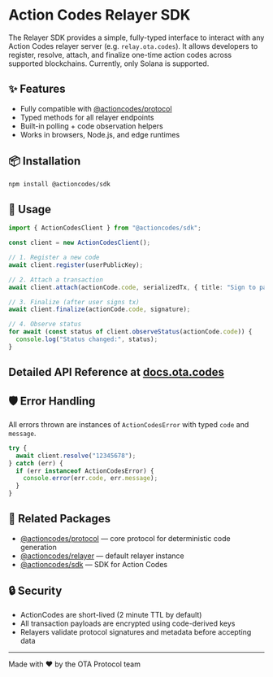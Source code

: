 # Action Codes Relayer SDK

The Relayer SDK provides a simple, fully-typed interface to interact with any Action Codes relayer server (e.g. `relay.ota.codes`). It allows developers to register, resolve, attach, and finalize one-time action codes across supported blockchains. Currently, only Solana is supported.

## ✨ Features

- Fully compatible with [@actioncodes/protocol](https://www.npmjs.com/package/@actioncodes/protocol)
- Typed methods for all relayer endpoints
- Built-in polling + code observation helpers
- Works in browsers, Node.js, and edge runtimes

## 📦 Installation

```bash
npm install @actioncodes/sdk
```

## 🚀 Usage

```ts
import { ActionCodesClient } from "@actioncodes/sdk";

const client = new ActionCodesClient();

// 1. Register a new code
await client.register(userPublicKey);

// 2. Attach a transaction
await client.attach(actionCode.code, serializedTx, { title: "Sign to pay" });

// 3. Finalize (after user signs tx)
await client.finalize(actionCode.code, signature);

// 4. Observe status
for await (const status of client.observeStatus(actionCode.code)) {
  console.log("Status changed:", status);
}
```

## Detailed API Reference at [docs.ota.codes](https://docs.ota.codes)

## 🛡 Error Handling

All errors thrown are instances of `ActionCodesError` with typed `code` and `message`.

```ts
try {
  await client.resolve("12345678");
} catch (err) {
  if (err instanceof ActionCodesError) {
    console.error(err.code, err.message);
  }
}
```

## 📘 Related Packages

- [@actioncodes/protocol](https://github.com/otaprotocol/protocol) — core protocol for deterministic code generation
- [@actioncodes/relayer](https://github.com/otaprotocol/relayer) — default relayer instance
- [@actioncodes/sdk](https://github.com/otaprotocol/sdk) — SDK for Action Codes

## 🔒 Security

- ActionCodes are short-lived (2 minute TTL by default)
- All transaction payloads are encrypted using code-derived keys
- Relayers validate protocol signatures and metadata before accepting data

---

Made with ❤️ by the OTA Protocol team